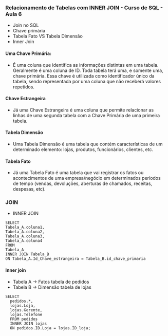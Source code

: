 ### Relacionamento de Tabelas com INNER JOIN - Curso de SQL - Aula 6
- Join no SQL
- Chave primária
- Tabela Fato VS Tabela Dimensão
- Inner Join


#### Uma Chave Primária:
- É uma coluna que identifica as informações distintas em uma tabela. Geralmente é uma coluna de ID. Toda tabela terá uma, e somente uma, chave primária. Essa chave é utilizada como identificador único da tabela, sendo representada por uma coluna que não receberá valores repetidos.

#### Chave Estrangeira
- Já uma Chave Estrangeira é uma coluna que permite relacionar as linhas de uma segunda tabela com a Chave Primária de uma primeira tabela.

#### Tabela Dimensão
- Uma Tabela Dimensão é uma tabela que contém características
de um determinado elemento: lojas, produtos, funcionários,
clientes, etc.

#### Tabela Fato
- Já uma Tabela Fato é uma tabela que vai registrar os fatos ou
acontecimentos de uma empresa/negócio em determinados
períodos de tempo (vendas, devoluções, aberturas de
chamados, receitas, despesas, etc).


### JOIN
- INNER JOIN

```
SELECT
Tabela_A.coluna1,
Tabela_A.coluna2,
Tabela_A.coluna3,
Tabela_A.coluna4
FROM
Tabela_A
INNER JOIN Tabela_B
ON Tabela_A.Id_Chave_estrangeira = Tabela_B.id_chave_primaria

```

#### Inner join
- Tabela A -> Fatos tabela de pedidos
- Tabela B -> Dimensão tabela de lojas

```
SELECT
  pedidos.*,
  lojas.Loja,
  lojas.Gerente,
  lojas.Telefone
  FROM pedidos
  INNER JOIN lojas
  ON pedidos.ID.Loja = lojas.ID_loja;

```


